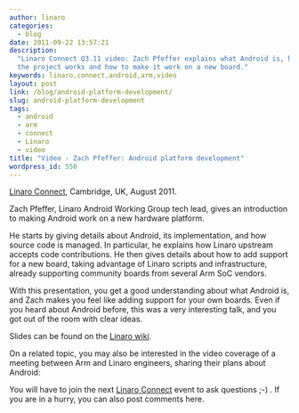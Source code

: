 ```yaml
---
author: linaro
categories:
  - blog
date: 2011-09-22 13:57:21
description:
  "Linaro Connect Q3.11 video: Zach Pfeffer explains what Android is, how
  the project works and how to make it work on a new board."
keywords: linaro,connect,android,arm,video
layout: post
link: /blog/android-platform-development/
slug: android-platform-development
tags:
  - android
  - arm
  - connect
  - Linaro
  - video
title: "Video - Zach Pfeffer: Android platform development"
wordpress_id: 550
---
```


[Linaro Connect](https://connect.linaro.org/), Cambridge, UK, August 2011.

Zach Pfeffer, Linaro Android Working Group tech lead, gives an introduction to making Android work on a new hardware platform.

He starts by giving details about Android, its implementation, and how source code is managed. In particular, he explains how Linaro upstream accepts code contributions. He then gives details about how to add support for a new board, taking advantage of Linaro scripts and infrastructure, already supporting community boards from several Arm SoC vendors.

With this presentation, you get a good understanding about what Android is, and Zach makes you feel like adding support for your own boards. Even if you heard about Android before, this was a very interesting talk, and you got out of the room with clear ideas.

Slides can be found on the [Linaro wiki](https://wiki-archive.linaro.org/Events/LinaroConnectQ3.11/Presentations?action=AttachFile&do=get&target=Introduction_to_Android_Platform_Development.pdf).

On a related topic, you may also be interested in the video coverage of a meeting between Arm and Linaro engineers, sharing their plans about Android:

You will have to join the next [Linaro Connect](https://connect.linaro.org/) event to ask questions ;-) . If you are in a hurry, you can also post comments here.
